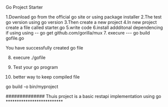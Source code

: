 Go Project Starter

1.Download go from the official go site or using package installer
2.The test go version using go version
3.Then create a new project 
4.In new project create a file called starter.go
5.write code
6.install addditonal dependencing if using using 
  -- go get github.com/gorilla/mux
7. execure
  --- go build gofile.go

You have successfully created go file

8.  execure
     ./gofile

9. Test your go program

10. better way to keep compiled file 

go build -o bin/myproject



############## Thuis project is a basic restapi implementation using go **************************